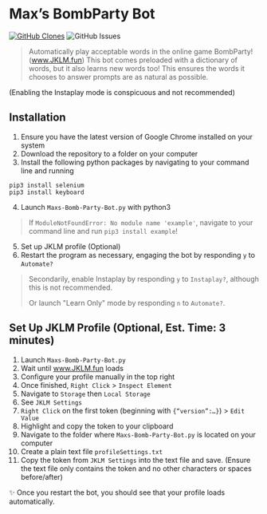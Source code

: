 # Max’s BombParty Bot

[![GitHub Clones](https://img.shields.io/badge/dynamic/json?color=success&label=clones&query=count&url=https://gist.githubusercontent.com/maxk7/558a689d4b778871d12f09f1504cb626/raw/clone.json&logo=github)](https://github.com/MShawon/github-clone-count-badge)
![GitHub Issues](https://img.shields.io/github/issues/maxxk7/Maxs-BombParty-Bot)

> Automatically play acceptable words in the online game BombParty! (www.JKLM.fun) This bot comes preloaded with a dictionary of words, but it also learns new words too! This ensures the words it chooses to answer prompts are as natural as possible. 

(Enabling the Instaplay mode is conspicuous and not recommended)


## Installation
1. Ensure you have the latest version of Google Chrome installed on your system
2. Download the repository to a folder on your computer
3. Install the following python packages by navigating to your command line and running
```
pip3 install selenium
pip3 install keyboard
```
4. Launch `Maxs-Bomb-Party-Bot.py` with python3
> If `ModuleNotFoundError: No module name 'example'`, navigate to your command line and run `pip3 install example`!
5. Set up JKLM profile (Optional)
6. Restart the program as necessary, engaging the bot by responding `y` to `Automate?`
> Secondarily, enable Instaplay by responding `y` to `Instaplay?`, although this is not recommended.
> 
> Or launch "Learn Only" mode by responding `n` to `Automate?`.


## Set Up JKLM Profile (Optional, Est. Time: 3 minutes)

1. Launch `Maxs-Bomb-Party-Bot.py`
2. Wait until www.JKLM.fun loads
3. Configure your profile manually in the top right
4. Once finished, `Right Click` > `Inspect Element`
5. Navigate to `Storage` then `Local Storage`
6. See `JKLM Settings`
7. `Right Click` on the first token (beginning with `{“version”:…}`) > `Edit Value`
8. Highlight and copy the token to your clipboard
9. Navigate to the folder where `Maxs-Bomb-Party-Bot.py` is located on your computer
10. Create a plain text file `profileSettings.txt`
11. Copy the token from `JKLM Settings` into the text file and save. (Ensure the text file only contains the token and no other characters or spaces before/after)

✨ Once you restart the bot, you should see that your profile loads automatically.
